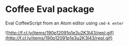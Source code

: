 # Coffee Eval package

Eval CoffeeScript from an Atom editor using `cmd-k enter`

![http://f.cl.ly/items/190p12091p1e3u2K3I43/repl.gif](http://f.cl.ly/items/190p12091p1e3u2K3I43/repl.gif)
